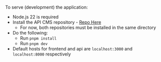 To serve (development) the application:

-   Node.js 22 is required
-   Install the API CMS repository - [Repo Here](https://github.com/cima-alfa/next-laravel-cms-api)
    -   For now, both repositories must be installed in the same directory
-   Do the following:
    -   Run `pnpm install`
    -   Run `pnpm dev`
-   Default hosts for frontend and api are `localhost:3000` and `localhost:8000` respectively
